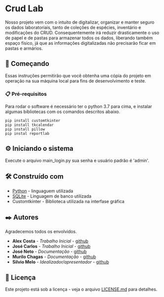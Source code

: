 # Crud Lab

Nosso projeto vem com o intuito de digitalizar, organizar e manter seguro os dados laboratoriais, tanto de coleções de espécies, inventário e modificações do CRUD. Consequentemente irá reduzir drasticamente o uso de papel e de pastas para armazenar todos os dados, liberando também espaço físico, já que as informações digitalizadas não precisarão ficar em pastas e armários.

## 🚀 Começando

Essas instruções permitirão que você obtenha uma cópia do projeto em operação na sua máquina local para fins de desenvolvimento e teste.


### 📋 Pré-requisitos

Para rodar o software é necessário ter o python 3.7 para cima, e instalar algumas bibliotecas com os comandos descritos abaixo.

```
pip install customtkinter
pip install tkcalendar
pip install pillow
pip instal reportlab 
```


## ⚙️ Iniciando o sistema

Execute o arquivo main_login.py sua senha e usuário padrão é 'admin'.


## 🛠️ Construído com

* [Python](https://docs.python.org/pt-br/3/tutorial/) - linguaguem utilizada
* [SQLite](https://www.sqlite.org/docs.html) - Linguagem de banco utilizada
* Customtkinter - Biblioteca utilizada na interfase gráfica
 
## ✒️ Autores

Agradecemos todos os envolvidos. 
* **Alex Costa** - *Trabalho Inicial* - [github](https://github.com/Alexcostap)
* **José Carlos** - *Trabalho Inicial* - [github](https://github.com/JoseEliodoro)
* **José Neto** - *Documentação* - [github](https://github.com/Neto-Pereira25)
* **Murilo Chagas** - *Documentação* - [github](https://github.com/ChagasMurilo)
* **Silvio Melo** - *Idealizador/apresentador* - [github](https://https://github.com/SilvioCMJ)


## 📄 Licença

Este projeto está sob a licença  - veja o arquivo [LICENSE.md](license) para detalhes.
